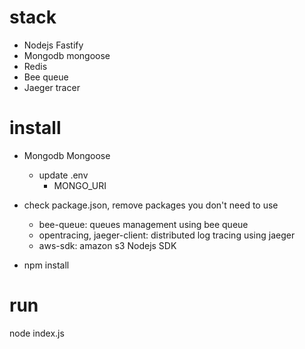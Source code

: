 # stack
- Nodejs Fastify
- Mongodb mongoose
- Redis
- Bee queue
- Jaeger tracer

# install
- Mongodb Mongoose
    - update .env
        - MONGO_URI

- check package.json, remove packages you don't need to use
    - bee-queue: queues management using bee queue
    - opentracing, jaeger-client: distributed log tracing using jaeger
    - aws-sdk: amazon s3 Nodejs SDK
- npm install

# run
node index.js